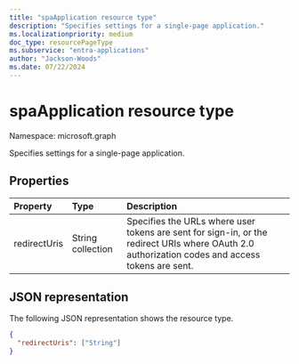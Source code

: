 ```yaml
---
title: "spaApplication resource type"
description: "Specifies settings for a single-page application."
ms.localizationpriority: medium
doc_type: resourcePageType
ms.subservice: "entra-applications"
author: "Jackson-Woods"
ms.date: 07/22/2024
---
```


# spaApplication resource type

Namespace: microsoft.graph

Specifies settings for a single-page application.

## Properties

| Property | Type | Description |
|:---------|:-----|:------------|
| redirectUris | String collection | Specifies the URLs where user tokens are sent for sign-in, or the redirect URIs where OAuth 2.0 authorization codes and access tokens are sent. |

## JSON representation
The following JSON representation shows the resource type.

<!-- {
  "blockType": "resource",
  "optionalProperties": [
  ],
  "@odata.type": "microsoft.graph.spaApplication"
}-->

```json
{
  "redirectUris": ["String"]
}
```
